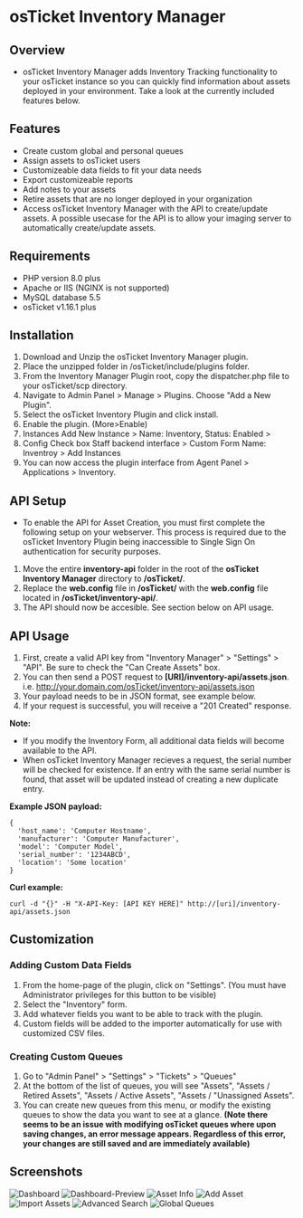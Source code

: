 # osTicket Inventory Manager

## Overview
- osTicket Inventory Manager adds Inventory Tracking functionality to your osTicket instance so you can quickly find information about assets deployed in your environment. Take a look at the currently included features below.

## Features
- Create custom global and personal queues
- Assign assets to osTicket users
- Customizeable data fields to fit your data needs
- Export customizeable reports
- Add notes to your assets
- Retire assets that are no longer deployed in your organization
- Access osTicket Inventory Manager with the API to create/update assets. A possible usecase for the API is to allow your imaging server to automatically create/update assets.

## Requirements
- PHP version 8.0 plus
- Apache or IIS (NGINX is not supported)
- MySQL database 5.5
- osTicket v1.16.1 plus

## Installation
1. Download and Unzip the osTicket Inventory Manager plugin.
2. Place the unzipped folder in /osTicket/include/plugins folder.
3. From the Inventory Manager Plugin root, copy the dispatcher.php file to your osTicket/scp directory.
4. Navigate to Admin Panel > Manage > Plugins. Choose "Add a New Plugin".
5. Select the osTicket Inventory Plugin and click install.
6. Enable the plugin. (More>Enable)
7. Instances Add New Instance > Name: Inventory, Status: Enabled >
8. Config Check box Staff backend interface > Custom Form Name: Inventroy > Add Instances
9. You can now access the plugin interface from Agent Panel > Applications > Inventory.

## API Setup
- To enable the API for Asset Creation, you must first complete the following setup on your webserver. This process is required due to the osTicket Inventory Plugin being inaccessible to Single Sign On authentication for security purposes.
1. Move the entire **inventory-api** folder in the root of the **osTicket Inventory Manager** directory to **/osTicket/**.
2. Replace the **web.config** file in **/osTicket/** with the **web.config** file located in **/osTicket/inventory-api/**.
3. The API should now be accesible. See section below on API usage.

## API Usage
1. First, create a valid API key from "Inventory Manager" > "Settings" > "API". Be sure to check the "Can Create Assets" box.
2. You can then send a POST request to **[URI]/inventory-api/assets.json**. i.e. http://your.domain.com/osTicket/inventory-api/assets.json
3. Your payload needs to be in JSON format, see example below.
4. If your request is successful, you will receive a "201 Created" response.

**Note:** 
- If you modify the Inventory Form, all additional data fields will become available to the API.
- When osTicket Inventory Manager recieves a request, the serial number will be checked for existence. If an entry with the same serial number is found,           that asset will be updated instead of creating a new duplicate entry.

**Example JSON payload:**

    {
      'host_name': 'Computer Hostname',
      'manufacturer': 'Computer Manufacturer',
      'model': 'Computer Model',
      'serial_number': '1234ABCD',
      'location': 'Some location'
    }
                
**Curl example:**
                
    curl -d "{}" -H "X-API-Key: [API KEY HERE]" http://[uri]/inventory-api/assets.json

## Customization
### Adding Custom Data Fields
1. From the home-page of the plugin, click on "Settings". (You must have Administrator privileges for this button to be visible)
2. Select the "Inventory" form.
3. Add whatever fields you want to be able to track with the plugin.
4. Custom fields will be added to the importer automatically for use with customized CSV files.

### Creating Custom Queues
1. Go to "Admin Panel" > "Settings" > "Tickets" > "Queues"
2. At the bottom of the list of queues, you will see "Assets", "Assets / Retired Assets", "Assets / Active Assets", "Assets / "Unassigned Assets". 
3. You can create new queues from this menu, or modify the existing queues to show the data you want to see at a glance. **(Note there seems to be an issue with modifying osTicket queues where upon saving changes, an error message appears. Regardless of this error, your changes are still saved and are immediately available)**

## Screenshots
![Dashboard](/images/Dashboard.png)
![Dashboard-Preview](/images/Dashboard-Preview.png)
![Asset Info](/images/AssetInfo.png)
![Add Asset](/images/AddAsset.png)
![Import Assets](/images/Import.png)
![Advanced Search](/images/AdvancedSearch.png)
![Global Queues](/images/GlobalQueues.png)
